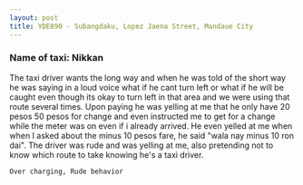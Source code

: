 ```yaml
---
layout: post
title: YDE890 - Subangdaku, Lopez Jaena Street, Mandaue City
---
```


### Name of taxi: Nikkan

The taxi driver wants the long way and when he was told of the short way he was saying in a loud voice what if he cant turn left or what if he will be caught even though its okay to turn left in that area and we were using that route several times. Upon paying he was yelling at me that he only have 20 pesos 50 pesos for change and even instructed me to get for a change while the meter was on even if i already arrived. He even yelled at me when when I asked about the minus 10 pesos fare, he said "wala nay minus 10 ron dai".
The driver was rude and was yelling at me, also pretending not to know which route to take knowing he's a taxi driver.

```Over charging, Rude behavior```
